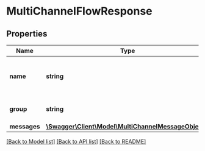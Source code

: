 # MultiChannelFlowResponse

## Properties
Name | Type | Description | Notes
------------ | ------------- | ------------- | -------------
**name** | **string** | the colloquial name to refer to the plan | [optional] 
**group** | **string** | the tag to group the messages | [optional] 
**messages** | [**\Swagger\Client\Model\MultiChannelMessageObject[]**](MultiChannelMessageObject.md) |  | [optional] 

[[Back to Model list]](../../README.md#documentation-for-models) [[Back to API list]](../../README.md#documentation-for-api-endpoints) [[Back to README]](../../README.md)

